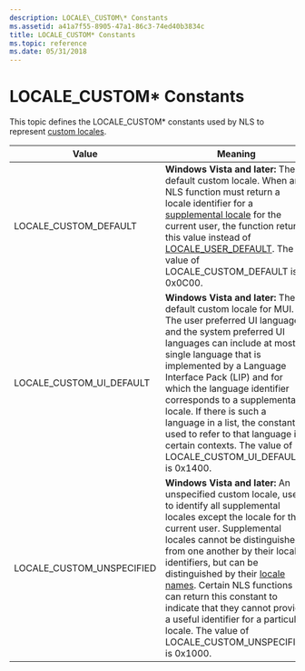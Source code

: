 ```yaml
---
description: LOCALE\_CUSTOM\* Constants
ms.assetid: a41a7f55-8905-47a1-86c3-74ed40b3834c
title: LOCALE_CUSTOM* Constants
ms.topic: reference
ms.date: 05/31/2018
---
```


# LOCALE\_CUSTOM\* Constants

This topic defines the LOCALE\_CUSTOM\* constants used by NLS to represent [custom locales](custom-locales.md).



| Value                       | Meaning                                                                                                                                                                                                                                                                                                                                                                                                                                                                                          |
|-----------------------------|--------------------------------------------------------------------------------------------------------------------------------------------------------------------------------------------------------------------------------------------------------------------------------------------------------------------------------------------------------------------------------------------------------------------------------------------------------------------------------------------------|
| LOCALE\_CUSTOM\_DEFAULT     | **Windows Vista and later:** The default custom locale. When an NLS function must return a locale identifier for a [supplemental locale](custom-locales.md) for the current user, the function returns this value instead of [LOCALE\_USER\_DEFAULT](locale-user-default.md). The value of LOCALE\_CUSTOM\_DEFAULT is 0x0C00.                                                                                                                                                                  |
| LOCALE\_CUSTOM\_UI\_DEFAULT | **Windows Vista and later:** The default custom locale for MUI. The user preferred UI languages and the system preferred UI languages can include at most a single language that is implemented by a Language Interface Pack (LIP) and for which the language identifier corresponds to a supplemental locale. If there is such a language in a list, the constant is used to refer to that language in certain contexts. The value of LOCALE\_CUSTOM\_UI\_DEFAULT is 0x1400.                    |
| LOCALE\_CUSTOM\_UNSPECIFIED | **Windows Vista and later:** An unspecified custom locale, used to identify all supplemental locales except the locale for the current user. Supplemental locales cannot be distinguished from one another by their locale identifiers, but can be distinguished by their [locale names](locale-names.md). Certain NLS functions can return this constant to indicate that they cannot provide a useful identifier for a particular locale. The value of LOCALE\_CUSTOM\_UNSPECIFIED is 0x1000. |



 

 

 



